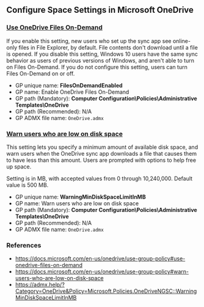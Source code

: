 ## Configure Space Settings in Microsoft OneDrive

### [Use OneDrive Files On-Demand](https://docs.microsoft.com/en-us/onedrive/use-group-policy#use-onedrive-files-on-demand)

If you enable this setting, new users who set up the sync app see online-only files in File Explorer, by default. File contents don't download until a file is opened. If you disable this setting, Windows 10 users have the same sync behavior as users of previous versions of Windows, and aren't able to turn on Files On-Demand. If you do not configure this setting, users can turn Files On-Demand on or off.

- GP unique name: **FilesOnDemandEnabled**
- GP name: Enable OneDrive Files On-Demand
- GP path (Mandatory): **Computer Configuration\Policies\Administrative Templates\OneDrive**
- GP path (Recommended): N/A
- GP ADMX file name: `OneDrive.admx`

### [Warn users who are low on disk space](https://docs.microsoft.com/en-us/onedrive/use-group-policy#warn-users-who-are-low-on-disk-space)

This setting lets you specify a minimum amount of available disk space, and warn users when the OneDrive sync app downloads a file that causes them to have less than this amount. Users are prompted with options to help free up space.

Setting is in MB, with accepted values from 0 through 10,240,000. Default value is 500 MB.

- GP unique name: **WarningMinDiskSpaceLimitInMB**
- GP name: Warn users who are low on disk space
- GP path (Mandatory): **Computer Configuration\Policies\Administrative Templates\OneDrive**
- GP path (Recommended): N/A
- GP ADMX file name: `OneDrive.admx`

### References
- https://docs.microsoft.com/en-us/onedrive/use-group-policy#use-onedrive-files-on-demand
- https://docs.microsoft.com/en-us/onedrive/use-group-policy#warn-users-who-are-low-on-disk-space
- https://admx.help/?Category=OneDrive&Policy=Microsoft.Policies.OneDriveNGSC::WarningMinDiskSpaceLimitInMB

